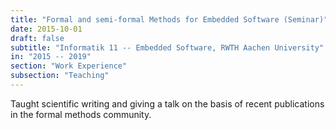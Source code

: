 ```yaml
---
title: "Formal and semi-formal Methods for Embedded Software (Seminar)"
date: 2015-10-01
draft: false
subtitle: "Informatik 11 -- Embedded Software, RWTH Aachen University"
in: "2015 -- 2019"
section: "Work Experience"
subsection: "Teaching"
---
```


Taught scientific writing and giving a talk on the basis of recent publications in the formal methods community.